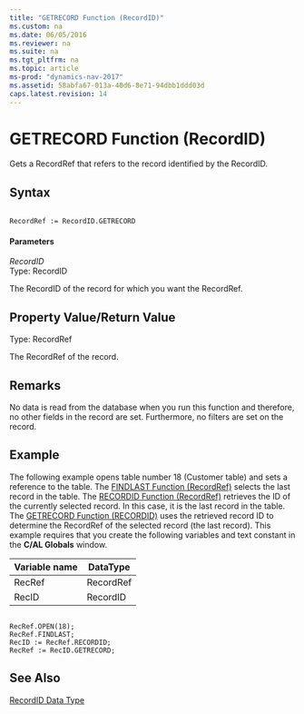 ```yaml
---
title: "GETRECORD Function (RecordID)"
ms.custom: na
ms.date: 06/05/2016
ms.reviewer: na
ms.suite: na
ms.tgt_pltfrm: na
ms.topic: article
ms-prod: "dynamics-nav-2017"
ms.assetid: 58abfa67-013a-40d6-8e71-94dbb1ddd03d
caps.latest.revision: 14
---
```

# GETRECORD Function (RecordID)
Gets a RecordRef that refers to the record identified by the RecordID.  
  
## Syntax  
  
```  
  
RecordRef := RecordID.GETRECORD  
```  
  
#### Parameters  
 *RecordID*  
 Type: RecordID  
  
 The RecordID of the record for which you want the RecordRef.  
  
## Property Value/Return Value  
 Type: RecordRef  
  
 The RecordRef of the record.  
  
## Remarks  
 No data is read from the database when you run this function and therefore, no other fields in the record are set. Furthermore, no filters are set on the record.  
  
## Example  
 The following example opens table number 18 \(Customer table\) and sets a reference to the table. The [FINDLAST Function \(RecordRef\)](FINDLAST-Function--RecordRef-.md) selects the last record in the table. The [RECORDID Function \(RecordRef\)](RECORDID-Function--RecordRef-.md) retrieves the ID of the currently selected record. In this case, it is the last record in the table. The [GETRECORD Function \(RECORDID\)](GETRECORD-Function--RecordID-.md) uses the retrieved record ID to determine the RecordRef of the selected record \(the last record\). This example requires that you create the following variables and text constant in the **C\/AL Globals** window.  
  
|Variable name|DataType|  
|-------------------|--------------|  
|RecRef|RecordRef|  
|RecID|RecordID|  
  
```  
  
RecRef.OPEN(18);  
RecRef.FINDLAST;  
RecID := RecRef.RECORDID;   
RecRef := RecID.GETRECORD;  
```  
  
## See Also  
 [RecordID Data Type](RecordID-Data-Type.md)